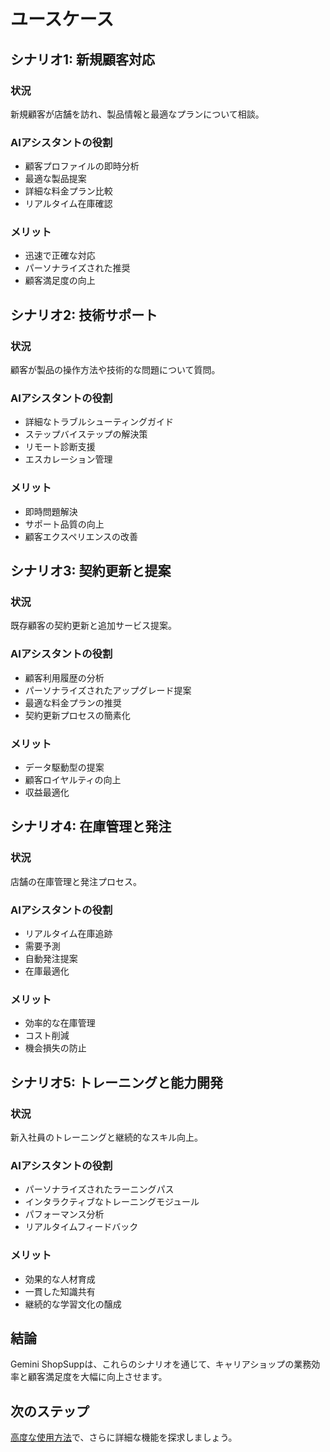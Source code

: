 # ユースケース

## シナリオ1: 新規顧客対応

### 状況
新規顧客が店舗を訪れ、製品情報と最適なプランについて相談。

### AIアシスタントの役割
- 顧客プロファイルの即時分析
- 最適な製品提案
- 詳細な料金プラン比較
- リアルタイム在庫確認

### メリット
- 迅速で正確な対応
- パーソナライズされた推奨
- 顧客満足度の向上

## シナリオ2: 技術サポート

### 状況
顧客が製品の操作方法や技術的な問題について質問。

### AIアシスタントの役割
- 詳細なトラブルシューティングガイド
- ステップバイステップの解決策
- リモート診断支援
- エスカレーション管理

### メリット
- 即時問題解決
- サポート品質の向上
- 顧客エクスペリエンスの改善

## シナリオ3: 契約更新と提案

### 状況
既存顧客の契約更新と追加サービス提案。

### AIアシスタントの役割
- 顧客利用履歴の分析
- パーソナライズされたアップグレード提案
- 最適な料金プランの推奨
- 契約更新プロセスの簡素化

### メリット
- データ駆動型の提案
- 顧客ロイヤルティの向上
- 収益最適化

## シナリオ4: 在庫管理と発注

### 状況
店舗の在庫管理と発注プロセス。

### AIアシスタントの役割
- リアルタイム在庫追跡
- 需要予測
- 自動発注提案
- 在庫最適化

### メリット
- 効率的な在庫管理
- コスト削減
- 機会損失の防止

## シナリオ5: トレーニングと能力開発

### 状況
新入社員のトレーニングと継続的なスキル向上。

### AIアシスタントの役割
- パーソナライズされたラーニングパス
- インタラクティブなトレーニングモジュール
- パフォーマンス分析
- リアルタイムフィードバック

### メリット
- 効果的な人材育成
- 一貫した知識共有
- 継続的な学習文化の醸成

## 結論

Gemini ShopSuppは、これらのシナリオを通じて、キャリアショップの業務効率と顧客満足度を大幅に向上させます。

## 次のステップ

[高度な使用方法](advanced_usage.md)で、さらに詳細な機能を探求しましょう。 